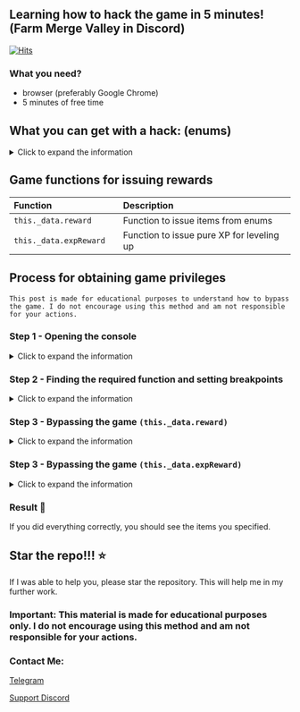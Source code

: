 ## Learning how to hack the game in 5 minutes! (Farm Merge Valley in Discord)
[![Hits](https://hits.sh/github.com/earluv/discord-farm-merge-valley-hack.svg)](https://hits.sh/github.com/earluv/discord-farm-merge-valley-hack/)

### What you need?
- browser (preferably Google Chrome)
- 5 minutes of free time 


## What you can get with a hack: (enums)
<details> 
  <summary>Click to expand the information</summary>

| Parameter |   Is reward   | Description                |
| :-------- | :------- | :------------------------- |
| `coins` | True | Yellow coins |
| `gems` | True | Purple gems |
| `crates` | True | Crates with items |
| `energy` | True | Energy for activities |
| `tickets` | True | Train tickets |
| `wheat`         | True      | Wheat                 |
| `egg`           | True      | Egg                   |
| `sunflower`     | True      | Sunflower             |
| `milk`          | True      | Milk                  |
| `sugarcane`     | True      | Sugarcane             |
| `bacon`         | True      | Bacon                 |
| `carrot`        | True      | Carrot                |
| `goatmilk`      | True      | Goat milk             |
| `soybeans`      | True      | Soybeans              |
| `wool`          | True      | Wool                  |
| `corn`          | True      | Corn                  |
| `fur`           | True      | Fur                   |
| `coffeebeans`   | True      | Coffee beans          |
| `tomato`        | True      | Tomato                |
| `avocado`       | True      | Avocado               |
| `truffle`       | True      | Truffle               |
</details>

## Game functions for issuing rewards

| Function |    | Description                               |
| :-------- | :----- |:------------------------------------------|
| `this._data.reward`      | | Function to issue items from enums        |
| `this._data.expReward`      | | Function to issue pure XP for leveling up |

## Process for obtaining game privileges
```
This post is made for educational purposes to understand how to bypass the game. I do not encourage using this method and am not responsible for your actions.
```

### Step 1 - Opening the console
<details>
  <summary>Click to expand the information</summary>

1) Join any voice channel and start the activity
2) Open the browser console `(F12, Ctrl+Shift+I or Cmd+Opt+I)`
3) Go to the `Source` tab
4) Find the folder `appid.discordsays.com` and open it
   ![find](images/1_1.jpg)

</details>

### Step 2 - Finding the required function and setting breakpoints 
<details>
  <summary>Click to expand the information</summary>

1) Find the file `main.js` and open it

   ![find](images/2_1.png)
2) Press `Ctrl+F` and search for `this._data.reward` if you need to issue items, or `this._data.expReward` if you need to issue XP

   ![find](images/2_2.png)

3) Click to the left on the gray line to place a breakpoint

   ![find](images/2_3.png)

</details>

### Step 3 - Bypassing the game `(this._data.reward)`
<details>
  <summary>Click to expand the information</summary>

1) Find any resource on the map

   ![find](images/3_1.png)
2) Click on it and you will see information in the `Scope` window
   ![find](images/3_2.jpg)
4) Click on the triangles where it says `this` and go to `reward`
   ![find](images/3_3.jpg)
5) ^ In the `amount` field, enter the value you want to issue, and in the `key` field, enter the resource name as indicated in the table above
6) Press 1 and then 2 in sequence
   ![find](images/3_4.jpg)
7) Watch as the items start being issued

   ![find](images/3_5.jpg)
</details>

### Step 3 - Bypassing the game `(this._data.expReward)`
<details>
  <summary>Click to expand the information</summary>

1) Merged 3 objects on the map

   ![find](images/3_6.jpg)
2) Click on it and you will see information in the `Scope` window
   
   ![find](images/3_2.jpg)
4) Click on the triangles where it says `this` and go to `_data`

   ![find](images/3_8.jpg)
5) ^ In the `expReward` field
6) Press 1 and then 2 in sequence
   ![find](images/3_4.jpg)
7) Watch as the items start being issued

   ![find](images/3_9.jpg)
</details>

### Result 🎉

If you did everything correctly, you should see the items you specified.

## Star the repo!!! ⭐

If I was able to help you, please star the repository. This will help me in my further work.

<h3> Important: This material is made for educational purposes only. I do not encourage using this method and am not responsible for your actions. </h3>

### Contact Me:

[Telegram](https://t.me/earluv_tech)

[Support Discord](https://discord.gg/A6PuSnGQ)
